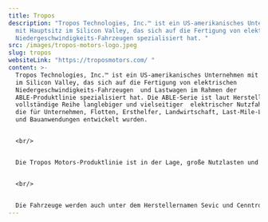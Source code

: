 ```yaml
---
title: Tropos
description: "Tropos Technologies, Inc.™ ist ein US-amerikanisches Unternehmen
  mit Hauptsitz im Silicon Valley, das sich auf die Fertigung von elektrischen
  Niedergeschwindigkeits-Fahrzeugen spezialisiert hat. "
src: /images/tropos-motors-logo.jpeg
slug: tropos
websiteLink: "https://troposmotors.com/ "
content: >-
  Tropos Technologies, Inc.™ ist ein US-amerikanisches Unternehmen mit Hauptsitz
  im Silicon Valley, das sich auf die Fertigung von elektrischen
  Niedergeschwindigkeits-Fahrzeugen  und Lastwagen im Rahmen der
  ABLE-Produktlinie spezialisiert hat. Die ABLE-Serie ist laut Hersteller eine
  vollständige Reihe langlebiger und vielseitiger  elektrischer Nutzfahrzeuge,
  die für Unternehmen, Flotten, Ersthelfer, Landwirtschaft, Last-Mile-Lieferung
  und Bauanwendungen entwickelt wurden. 


  <br/>


  Die Tropos Motors-Produktlinie ist in der Lage, große Nutzlasten und Anhängelasten zu handhaben und kann auf engstem Raum mit einem kurzen Radstand und Wenderadius betrieben werden. Tropos Motors Fahrzeuge können drinnen, draußen und im Gelände betrieben werden. Die Transporter sind zudem in unzähligen Konfigurationen erhältlich.


  <br/>


  Die Fahrzeuge werden auch unter dem Herstellernamen Sevic und Cenntro angeboten. Der Hauptsitz der Sevic Systems SE in Deutschland ist in Bochum.
---
```

